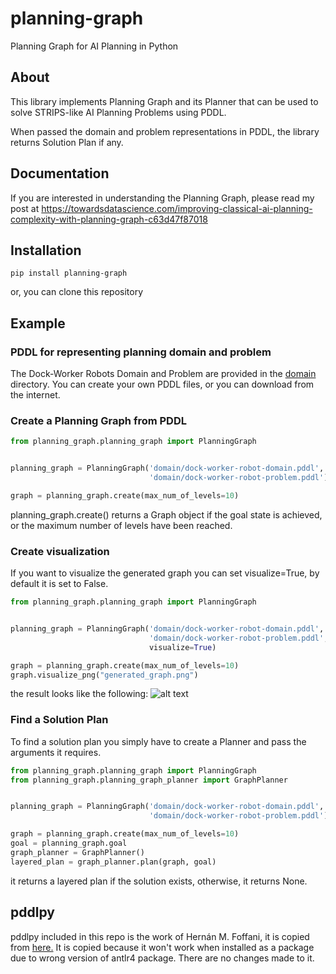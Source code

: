 # planning-graph
Planning Graph for AI Planning in Python

## About
This library implements Planning Graph and its Planner that can be used to solve
STRIPS-like AI Planning Problems using PDDL.

When passed the domain and problem representations in PDDL, the library returns
Solution Plan if any.

## Documentation
If you are interested in understanding the Planning Graph, please read my post
at https://towardsdatascience.com/improving-classical-ai-planning-complexity-with-planning-graph-c63d47f87018

## Installation
```commandline
pip install planning-graph
```
or, you can clone this repository

## Example

### PDDL for representing planning domain and problem
The Dock-Worker Robots Domain and Problem are provided in the [domain](domain) directory.
You can create your own PDDL files, or you can download from the internet.

### Create a Planning Graph from PDDL
```python
from planning_graph.planning_graph import PlanningGraph


planning_graph = PlanningGraph('domain/dock-worker-robot-domain.pddl', 
                               'domain/dock-worker-robot-problem.pddl')

graph = planning_graph.create(max_num_of_levels=10)
```
planning_graph.create() returns a Graph object if the goal state is achieved, or 
the maximum number of levels have been reached.

### Create visualization
If you want to visualize the generated graph you can set visualize=True, by default
it is set to False.
```python
from planning_graph.planning_graph import PlanningGraph


planning_graph = PlanningGraph('domain/dock-worker-robot-domain.pddl', 
                               'domain/dock-worker-robot-problem.pddl',
                               visualize=True)

graph = planning_graph.create(max_num_of_levels=10)
graph.visualize_png("generated_graph.png")
```
the result looks like the following:
![alt text](domain/planning_graph.png)

### Find a Solution Plan
To find a solution plan you simply have to create a Planner and pass the arguments
it requires.
```python
from planning_graph.planning_graph import PlanningGraph
from planning_graph.planning_graph_planner import GraphPlanner


planning_graph = PlanningGraph('domain/dock-worker-robot-domain.pddl', 
                               'domain/dock-worker-robot-problem.pddl')

graph = planning_graph.create(max_num_of_levels=10)
goal = planning_graph.goal
graph_planner = GraphPlanner()
layered_plan = graph_planner.plan(graph, goal)
```
it returns a layered plan if the solution exists, otherwise, it returns None.

## pddlpy
pddlpy included in this repo is the work of Hernán M. Foffani, it is copied from [here.](https://github.com/hfoffani/pddl-lib)
It is copied because it won't work when installed as a package due to wrong version of
antlr4 package. There are no changes made to it.
